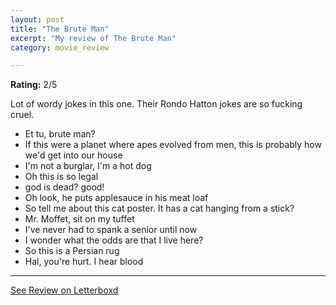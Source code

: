 ```yaml
---
layout: post
title: "The Brute Man"
excerpt: "My review of The Brute Man"
category: movie_review

---
```


**Rating:** 2/5

Lot of wordy jokes in this one. Their Rondo Hatton jokes are so fucking cruel.

* Et tu, brute man?
* If this were a planet where apes evolved from men, this is probably how we'd get into our house
* I'm not a burglar, I'm a hot dog
* Oh this is so legal
* god is dead? good!
* Oh look, he puts applesauce in his meat loaf
* So tell me about this cat poster. It has a cat hanging from a stick?
* Mr. Moffet, sit on my tuffet
* I've never had to spank a senior until now
* I wonder what the odds are that I live here?
* So this is a Persian rug
* Hal, you're hurt. I hear blood

<hr>

[See Review on Letterboxd](https://boxd.it/5Cyoc1)
